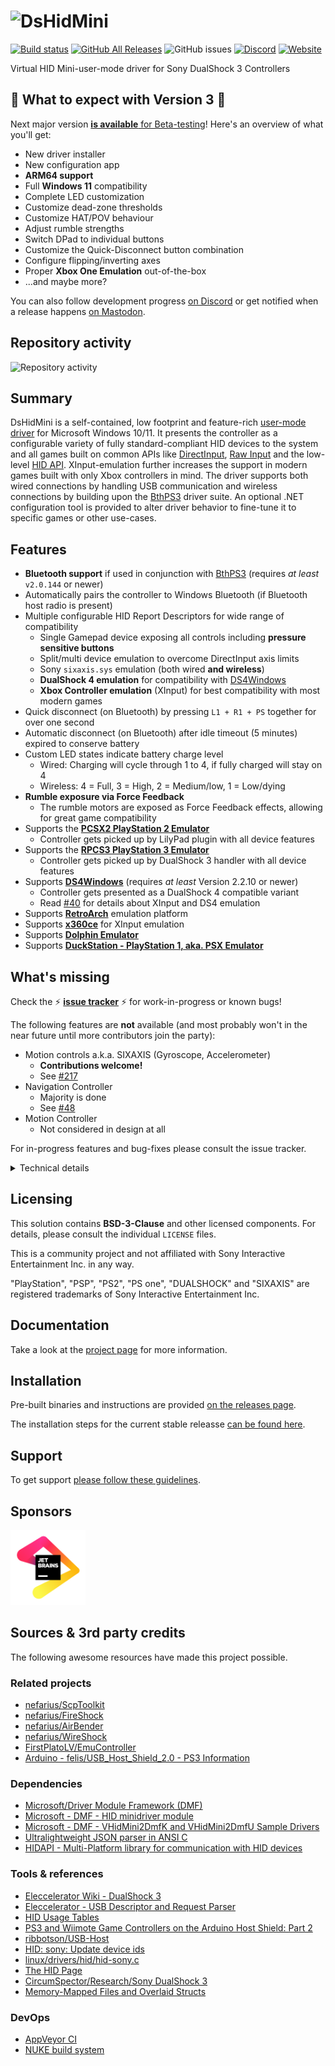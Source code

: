 # <img src="assets/FireShock.png" align="left" />DsHidMini

[![Build status](https://ci.appveyor.com/api/projects/status/vmf09i95d06c8mbh/branch/master?svg=true)](https://ci.appveyor.com/project/nefarius/dshidmini/branch/master) [![GitHub All Releases](https://img.shields.io/github/downloads/nefarius/DsHidMini/total)](https://somsubhra.github.io/github-release-stats/?username=nefarius&repository=DsHidMini) ![GitHub issues](https://img.shields.io/github/issues/nefarius/DsHidMini) [![Discord](https://img.shields.io/discord/346756263763378176.svg)](https://discord.nefarius.at/) [![Website](https://img.shields.io/website-up-down-green-red/https/docs.nefarius.at.svg?label=docs.nefarius.at)](https://docs.nefarius.at/)

Virtual HID Mini-user-mode driver for Sony DualShock 3 Controllers

## 🚨 What to expect with Version 3 🚨

Next major version [**is available** for Beta-testing](https://github.com/nefarius/DsHidMini/releases)!
Here's an overview of what you'll get:

- New driver installer
- New configuration app
- **ARM64 support**
- Full **Windows 11** compatibility
- Complete LED customization
- Customize dead-zone thresholds
- Customize HAT/POV behaviour
- Adjust rumble strengths
- Switch DPad to individual buttons
- Customize the Quick-Disconnect button combination
- Configure flipping/inverting axes
- Proper **Xbox One Emulation** out-of-the-box
- ...and maybe more?

You can also follow development progress [on Discord](https://discord.nefarius.at/) or get notified when a release
happens [on Mastodon](https://fosstodon.org/@Nefarius).

## Repository activity

<picture>
  <source media="(prefers-color-scheme: dark)" srcset="https://ghstats.api.nefarius.systems/widgets/github/nefarius/DsHidMini/changes/latest?foregroundColour=%23C4D1DE&maxCommits=10">
  <source media="(prefers-color-scheme: light)" srcset="https://ghstats.api.nefarius.systems/widgets/github/nefarius/DsHidMini/changes/latest?maxCommits=10">
  <img alt="Repository activity" src="https://ghstats.api.nefarius.systems/widgets/github/nefarius/DsHidMini/changes/latest?maxCommits=10">
</picture>

<!--
![](https://us-central1-progress-markdown.cloudfunctions.net/progress/50)
-->

## Summary

DsHidMini is a self-contained, low footprint and
feature-rich [user-mode driver](https://docs.microsoft.com/en-us/windows-hardware/drivers/wdf/overview-of-the-umdf) for
Microsoft Windows 10/11. It presents the controller as a configurable variety of fully standard-compliant HID devices to
the system and all games built on common APIs
like [DirectInput](https://docs.microsoft.com/en-us/previous-versions/windows/desktop/ee416842(v=vs.85)), [Raw Input](https://docs.microsoft.com/en-us/windows/win32/inputdev/raw-input)
and the low-level [HID API](https://docs.microsoft.com/en-us/windows-hardware/drivers/hid/introduction-to-hid-concepts).
XInput-emulation further increases the support in modern games built with only Xbox controllers in mind. The driver
supports both wired connections by handling USB communication and wireless connections by building upon
the [BthPS3](https://github.com/nefarius/BthPS3) driver suite. An optional .NET configuration tool is provided to alter
driver behavior to fine-tune it to specific games or other use-cases.

## Features

- **Bluetooth support** if used in conjunction with [BthPS3](https://github.com/nefarius/BthPS3) (requires *at
  least* `v2.0.144` or newer)
- Automatically pairs the controller to Windows Bluetooth (if Bluetooth host radio is present)
- Multiple configurable HID Report Descriptors for wide range of compatibility
    - Single Gamepad device exposing all controls including **pressure sensitive buttons**
    - Split/multi device emulation to overcome DirectInput axis limits
    - Sony `sixaxis.sys` emulation (both wired **and wireless**)
    - **DualShock 4 emulation** for compatibility with [DS4Windows](https://github.com/Ryochan7/DS4Windows)
    - **Xbox Controller emulation** (XInput) for best compatibility with most modern games
- Quick disconnect (on Bluetooth) by pressing `L1 + R1 + PS` together for over one second
- Automatic disconnect (on Bluetooth) after idle timeout (5 minutes) expired to conserve battery
- Custom LED states indicate battery charge level
    - Wired: Charging will cycle through 1 to 4, if fully charged will stay on 4
    - Wireless: 4 = Full, 3 = High, 2 = Medium/low, 1 = Low/dying
- **Rumble exposure via Force Feedback**
    - The rumble motors are exposed as Force Feedback effects, allowing for great game compatibility
- Supports the [**PCSX2 PlayStation 2 Emulator**](https://pcsx2.net/)
    - Controller gets picked up by LilyPad plugin with all device features
- Supports the [**RPCS3 PlayStation 3 Emulator**](https://rpcs3.net/)
    - Controller gets picked up by DualShock 3 handler with all device features
- Supports [**DS4Windows**](https://github.com/Ryochan7/DS4Windows) (requires *at least* Version 2.2.10 or newer)
    - Controller gets presented as a DualShock 4 compatible variant
    - Read [#40](../../issues/40) for details about XInput and DS4 emulation
- Supports [**RetroArch**](https://www.retroarch.com/) emulation platform
- Supports [**x360ce**](https://www.x360ce.com/) for XInput emulation
- Supports [**Dolphin Emulator**](https://dolphin-emu.org/)
- Supports [**DuckStation - PlayStation 1, aka. PSX Emulator**](https://github.com/stenzek/duckstation)

## What's missing

Check the ⚡ [**issue tracker**](https://github.com/nefarius/DsHidMini/issues) ⚡ for work-in-progress or known bugs!

The following features are **not** available (and most probably won't in the near future until more contributors join
the party):

- Motion controls a.k.a. SIXAXIS (Gyroscope, Accelerometer)
    - **Contributions welcome!**
    - See [#217](https://github.com/nefarius/DsHidMini/issues/217)
- Navigation Controller
    - Majority is done
    - See [#48](https://github.com/nefarius/DsHidMini/issues/48)
- Motion Controller
    - Not considered in design at all

For in-progress features and bug-fixes please consult the issue tracker.

<details>

<summary>Technical details</summary>

## How it works

DsHidMini is a filter driver sitting below `mshidumdf.sys` and acts as a function driver for USB and Bluetooth through
the [User-mode Driver Framework Reflector](https://docs.microsoft.com/en-us/windows-hardware/drivers/wdf/detailed-view-of-the-umdf-architecture),
handling translation of incoming HID I/O traffic to underlying USB/Bluetooth I/O and vice versa. On USB it replaces the
Windows stock drivers for the Sony hardware and presents the device as a variety of user-configurable HID devices (see
documentation). On Bluetooth in conjunction with BthPS3 it replaces the need
for [Shibari](https://github.com/nefarius/Shibari) as the driver directly communicates over wireless channels and takes
care of the necessary translation logic. As a user-mode driver it has limited access to the registry, therefore
device-specific settings are stored and retrieved using
the [Unified Device Property Model](https://docs.microsoft.com/en-us/windows-hardware/drivers/install/unified-device-property-model--windows-vista-and-later-)
API. Most of the core HID heavy lifting is done by the
amazing [DMF_VirtualHidMini](https://github.com/microsoft/DMF/blob/master/Dmf/Modules.Library/Dmf_VirtualHidMini.md)
module which greatly reduced the need for boilerplate code and sped up development tremendously.

## Environment

DsHidMini components (drivers, utilities) are designed for **Windows 10**, version 1809 or newer (x86, x64).

The dependencies used in DsHidMini don't exist in Windows 7/8/8.1 so they can't be supported.

## How to build

### Prerequisites

- [Step 1: Install Visual Studio 2022](https://learn.microsoft.com/en-us/windows-hardware/drivers/download-the-wdk#download-icon-step-1-install-visual-studio-2022)
- [Step 2: Install Windows 11, version 22H2 SDK](https://learn.microsoft.com/en-us/windows-hardware/drivers/download-the-wdk#download-icon-step-2-install-windows-11-version-22h2-sdk)
- [Step 3: Install Windows 11, version 22H2 WDK](https://learn.microsoft.com/en-us/windows-hardware/drivers/download-the-wdk#download-icon-step-3-install-windows-11-version-22h2-wdk)
- [Step 4: Clone the Driver Module Framework (DMF)](https://github.com/microsoft/DMF) into the same parent directory.
    - **Important:** requires *at least* [`v1.1.83`](https://github.com/microsoft/DMF/releases/tag/v1.1.83) or newer
    - Build the `DmfU` project with Release and Debug configurations for all architectures (x64 and Win32).

You can build individual projects of the solution within Visual Studio.

</details>

## Licensing

This solution contains **BSD-3-Clause** and other licensed components. For details, please consult the
individual `LICENSE` files.

This is a community project and not affiliated with Sony Interactive Entertainment Inc. in any way.

"PlayStation", "PSP", "PS2", "PS one", "DUALSHOCK" and "SIXAXIS" are registered trademarks of Sony Interactive
Entertainment Inc.

## Documentation

Take a look at the [project page](https://docs.nefarius.at/projects/DsHidMini/) for more information.

## Installation

Pre-built binaries and instructions are provided [on the releases page](../../releases/latest).

The installation steps for the current stable releasse [can be found here](https://docs.nefarius.at/projects/DsHidMini/v2/How-to-Install/).

## Support

To get support [please follow these guidelines](https://docs.nefarius.at/Community-Support/).

## Sponsors

[<img src="https://raw.githubusercontent.com/devicons/devicon/master/icons/jetbrains/jetbrains-original.svg" title="JetBrains ReSharper" alt="JetBrains" width="120" height="120"/>](https://www.jetbrains.com/resharper/)

## Sources & 3rd party credits

The following awesome resources have made this project possible.

### Related projects

- [nefarius/ScpToolkit](https://github.com/nefarius/ScpToolkit)
- [nefarius/FireShock](https://github.com/nefarius/FireShock)
- [nefarius/AirBender](https://github.com/nefarius/AirBender)
- [nefarius/WireShock](https://github.com/nefarius/WireShock)
- [FirstPlatoLV/EmuController](https://github.com/FirstPlatoLV/EmuController)
- [Arduino - felis/USB_Host_Shield_2.0 - PS3 Information](https://github.com/felis/USB_Host_Shield_2.0/wiki/PS3-Information#USB)

### Dependencies

- [Microsoft/Driver Module Framework (DMF)](https://github.com/microsoft/DMF)
- [Microsoft - DMF - HID minidriver module](https://github.com/microsoft/DMF/issues/69)
- [Microsoft - DMF - VHidMini2DmfK and VHidMini2DmfU Sample Drivers](https://github.com/microsoft/DMF/tree/master/DmfSamples/VHidMini2Dmf)
- [Ultralightweight JSON parser in ANSI C](https://github.com/DaveGamble/cJSON)
- [HIDAPI - Multi-Platform library for communication with HID devices](https://github.com/libusb/hidapi)

### Tools & references

- [Eleccelerator Wiki - DualShock 3](http://eleccelerator.com/wiki/index.php?title=DualShock_3)
- [Eleccelerator - USB Descriptor and Request Parser](http://eleccelerator.com/usbdescreqparser/)
- [HID Usage Tables](https://usb.org/sites/default/files/documents/hut1_12v2.pdf)
- [PS3 and Wiimote Game Controllers on the Arduino Host Shield: Part 2](https://web.archive.org/web/20160326093555/https://www.circuitsathome.com/mcu/ps3-and-wiimote-game-controllers-on-the-arduino-host-shield-part-2)
- [ribbotson/USB-Host](https://github.com/ribbotson/USB-Host/tree/master/ps3/PS3USB)
- [HID: sony: Update device ids](https://patchwork.kernel.org/patch/9367441/)
- [linux/drivers/hid/hid-sony.c](https://github.com/torvalds/linux/blob/master/drivers/hid/hid-sony.c)
- [The HID Page](http://janaxelson.com/hidpage.htm)
- [CircumSpector/Research/Sony DualShock 3](https://github.com/CircumSpector/Research/tree/master/Sony%20DualShock%203)
- [Memory-Mapped Files and Overlaid Structs](https://blog.stephencleary.com/2023/09/memory-mapped-files-overlaid-structs.html)

### DevOps

- [AppVeyor CI](https://www.appveyor.com/)
- [NUKE build system](https://nuke.build/)
